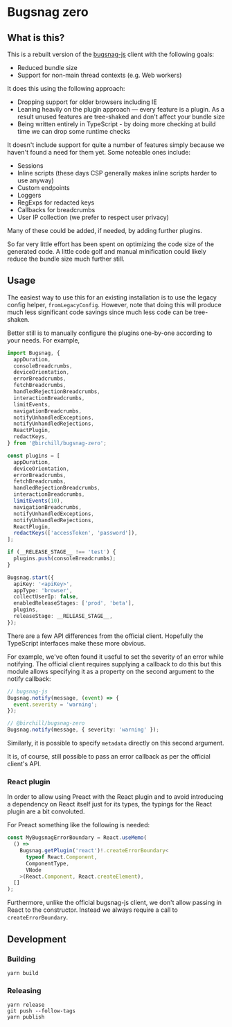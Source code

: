 # Bugsnag zero

## What is this?

This is a rebuilt version of the
[bugsnag-js](https://github.com/bugsnag/bugsnag-js) client with the following
goals:

- Reduced bundle size
- Support for non-main thread contexts (e.g. Web workers)

It does this using the following approach:

- Dropping support for older browsers including IE
- Leaning heavily on the plugin approach — every feature is a plugin. As a
  result unused features are tree-shaked and don't affect your bundle size
- Being written entirely in TypeScript - by doing more checking at build time we
  can drop some runtime checks

It doesn't include support for quite a number of features simply because we
haven't found a need for them yet. Some noteable ones include:

- Sessions
- Inline scripts (these days CSP generally makes inline scripts harder to use
  anyway)
- Custom endpoints
- Loggers
- RegExps for redacted keys
- Callbacks for breadcrumbs
- User IP collection (we prefer to respect user privacy)

Many of these could be added, if needed, by adding further plugins.

So far very little effort has been spent on optimizing the code size of the
generated code. A little code golf and manual minification could likely reduce
the bundle size much further still.

## Usage

The easiest way to use this for an existing installation is to use the legacy
config helper, `fromLegacyConfig`. However, note that doing this will produce
much less significant code savings since much less code can be tree-shaken.

Better still is to manually configure the plugins one-by-one according to your
needs. For example,

```typescript
import Bugsnag, {
  appDuration,
  consoleBreadcrumbs,
  deviceOrientation,
  errorBreadcrumbs,
  fetchBreadcrumbs,
  handledRejectionBreadcrumbs,
  interactionBreadcrumbs,
  limitEvents,
  navigationBreadcrumbs,
  notifyUnhandledExceptions,
  notifyUnhandledRejections,
  ReactPlugin,
  redactKeys,
} from '@birchill/bugsnag-zero';

const plugins = [
  appDuration,
  deviceOrientation,
  errorBreadcrumbs,
  fetchBreadcrumbs,
  handledRejectionBreadcrumbs,
  interactionBreadcrumbs,
  limitEvents(10),
  navigationBreadcrumbs,
  notifyUnhandledExceptions,
  notifyUnhandledRejections,
  ReactPlugin,
  redactKeys(['accessToken', 'password']),
];

if (__RELEASE_STAGE__ !== 'test') {
  plugins.push(consoleBreadcrumbs);
}

Bugsnag.start({
  apiKey: '<apiKey>',
  appType: 'browser',
  collectUserIp: false,
  enabledReleaseStages: ['prod', 'beta'],
  plugins,
  releaseStage: __RELEASE_STAGE__,
});
```

There are a few API differences from the official client. Hopefully the
TypeScript interfaces make these more obvious.

For example, we've often found it useful to set the severity of an error while
notifying. The official client requires supplying a callback to do this but this
module allows specifying it as a property on the second argument to the notify
callback:

```typescript
// bugsnag-js
Bugsnag.notify(message, (event) => {
  event.severity = 'warning';
});

// @birchill/bugsnag-zero
Bugsnag.notify(message, { severity: 'warning' });
```

Similarly, it is possible to specify `metadata` directly on this second
argument.

It is, of course, still possible to pass an error callback as per the official
client's API.

### React plugin

In order to allow using Preact with the React plugin and to avoid introducing a
dependency on React itself just for its types, the typings for the React plugin
are a bit convoluted.

For Preact something like the following is needed:

```typescript
const MyBugsnagErrorBoundary = React.useMemo(
  () =>
    Bugsnag.getPlugin('react')!.createErrorBoundary<
      typeof React.Component,
      ComponentType,
      VNode
    >(React.Component, React.createElement),
  []
);
```

Furthermore, unlike the official bugsnag-js client, we don't allow passing in
React to the constructor. Instead we always require a call to
`createErrorBoundary`.

## Development

### Building

```
yarn build
```

### Releasing

```
yarn release
git push --follow-tags
yarn publish
```
